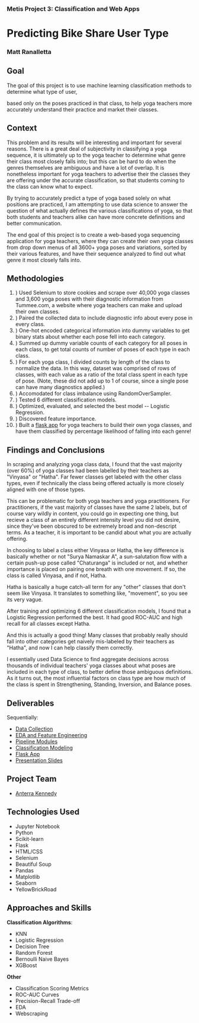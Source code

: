 ### Metis Project 3: Classification and Web Apps

# Predicting Bike Share User Type

### Matt Ranalletta

## Goal

The goal of this project is to use machine learning classification methods to determine what type of user, 

based only on the poses practiced in that class, to help yoga teachers more accurately understand their practice and market their classes.

## Context

This problem and its results will be interesting and important for several reasons. There is a great deal of subjectivity in classifying a yoga sequence, it is ultimately up to the yoga teacher to determine what genre their class most closely falls into; but this can be hard to do when the genres themselves are ambiguous and have a lot of overlap. It is nonetheless important for yoga teachers to advertise their the classes they are offering under the accurate classification, so that students coming to the class can know what to expect.

By trying to accurately predict a type of yoga based solely on what positions are practiced, I am attempting to use data science to answer the question of what actually defines the various classifications of yoga, so that both students and teachers alike can have more concrete definitions and better communication.

The end goal of this project is to create a web-based yoga sequencing application for yoga teachers, where they can create their own yoga classes from drop down menus of all 3600+ yoga poses and variations, sorted by their various features, and have their sequence analyzed to find out what genre it most closely falls into.

## Methodologies

1. ) Used Selenium to store cookies and scrape over 40,000 yoga classes and 3,600 yoga poses with their diagnostic information from Tummee.com, a website where yoga teachers can make and upload their own classes.
2. ) Paired the collected data to include diagnostic info about every pose in every class.
3. ) One-hot encoded categorical information into dummy variables to get binary stats about whether each pose fell into each category.
4. ) Summed up dummy variable counts of each category for all poses in each class, to get total counts of number of poses of each type in each class.
5. ) For each yoga class, I divided counts by length of the class to normalize the data. In this way, dataset was comprised of rows of classes, with each value as a ratio of the total class spent in each type of pose. (Note, these did not add up to 1 of course, since a single pose can have many diagnostics applied.)
6. ) Accomodated for class imbalance using RandomOverSampler.
7. ) Tested 6 different classification models.
8. ) Optimized, evaluated, and selected the best model -- Logistic Regression.
9. ) Discovered feature importance.
10. ) Built a [flask app](https://yoga-class-ification.herokuapp.com/) for yoga teachers to build their own yoga classes, and have them classified by percentage likelihood of falling into each genre!

## Findings and Conclusions

In scraping and analyzing yoga class data, I found that the vast majority (over 60%) of yoga classes had been labelled by their teachers as "Vinyasa" or "Hatha". Far fewer classes get labeled with the other class types, even if technically the class being offered actually is more closely aligned with one of those types.

This can be problematic for both yoga teachers and yoga practitioners. For practitioners, if the vast majority of classes have the same 2 labels, but of course vary wildly in content, you could go in expecting one thing, but recieve a class of an entirely different intensity level you did not desire, since they've been obscured to be extremely broad and non-descript terms. As a teacher, it is important to be candid about what you are actually offering.

In choosing to label a class either Vinyasa or Hatha, the key difference is basically whether or not "Surya Namaskar A", a sun-salutation flow with a certain push-up pose called "Chaturanga" is included or not, and whether importance is placed on pairing one breath with one movement. If so, the class is called Vinyasa, and if not, Hatha.

Hatha is basically a huge catch-all term for any "other" classes that don't seem like Vinyasa. It translates to something like, "movement", so you see its very vague.

After training and optimizing 6 different classification models, I found that a Logistic Regression performed the best. It had good ROC-AUC and high recall for all classes except Hatha.

And this is actually a good thing! Many classes that probably really should fall into other categories get naively mis-labeled by their teachers as "Hatha", and now I can help classify them correctly.

I essentially used Data Science to find aggregate decisions across thousands of individual teachers' yoga classes about what poses are included in each type of class, to better define those ambiguous definitions. As it turns out, the most influential factors on class type are how much of the class is spent in Strengthening, Standing, Inversion, and Balance poses.

## Deliverables

Sequentially:

- [Data Collection](https://github.com/anterra/yoga-class-ifying/tree/master/data_collection)
- [EDA and Feature Engineering](https://github.com/anterra/yoga-class-ifying/blob/master/classification_modeling/eda_feature_engineering.ipynb)
- [Pipeline Modules](https://github.com/anterra/yoga-class-ifying/blob/master/classification_modeling/pipeline_modules.py)
- [Classification Modeling](https://github.com/anterra/yoga-class-ifying/blob/master/classification_modeling/classification_modeling.ipynb)
- [Flask App](https://github.com/anterra/yoga-class-ifying/tree/master/flask_app)
- [Presentation Slides](https://github.com/anterra/yoga-class-ifying/blob/master/presentation/Yoga%20Classification.pdf)

## Project Team

- [Anterra Kennedy](https://www.linkedin.com/in/anterrakennedy/)

## Technologies Used

- Jupyter Notebook
- Python
- Scikit-learn
- Flask
- HTML/CSS
- Selenium
- Beautiful Soup
- Pandas
- Matplotlib
- Seaborn
- YellowBrickRoad

## Approaches and Skills

**Classification Algorithms**:

- KNN
- Logistic Regression
- Decision Tree
- Random Forest
- Bernoulli Naive Bayes
- XGBoost

**Other**

- Classification Scoring Metrics
- ROC-AUC Curves
- Precision-Recall Trade-off
- EDA
- Webscraping
